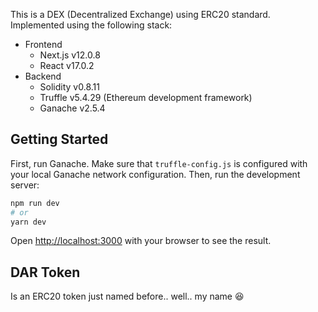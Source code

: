 This is a DEX (Decentralized Exchange) using ERC20 standard. Implemented using the following stack:
- Frontend
    - Next.js v12.0.8
    - React v17.0.2
- Backend
    - Solidity v0.8.11
    - Truffle v5.4.29 (Ethereum development framework)
    - Ganache v2.5.4

## Getting Started

First, run Ganache.
Make sure that `truffle-config.js` is configured with your local Ganache network configuration.
Then, run the development server:

```bash
npm run dev
# or
yarn dev
```

Open [http://localhost:3000](http://localhost:3000) with your browser to see the result.

## DAR Token

Is an ERC20 token just named before.. well.. my name 😆
